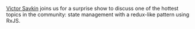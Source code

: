 [Victor Savkin](https://twitter.com/victorsavkin) joins us for a surprise show to discuss one of the hottest 
topics in the community: state management with a redux-like pattern using RxJS.